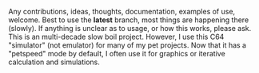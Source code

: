 Any contributions, ideas, thoughts, documentation, examples of use, welcome.
Best to use the **latest** branch, most things are happening there (slowly).
If anything is unclear as to usage, or how this works, please ask.
This is an multi-decade slow boil project. However, I use this C64 "simulator" (not emulator) for many of my pet projects. Now that it has a "petspeed" mode by default, I often use it for graphics or iterative calculation and simulations.
